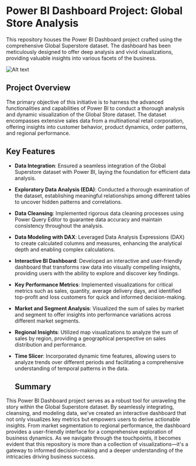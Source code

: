  # Power BI Dashboard Project: Global Store Analysis

This repository houses the Power BI Dashboard project crafted using the comprehensive Global Superstore dataset. The dashboard has been meticulously designed to offer deep analysis and vivid visualizations, providing valuable insights into various facets of the business.

![Alt text](https://i.ibb.co/rK920KS/Final-version.jpg](https://raw.githubusercontent.com/cepcema/PFF_overview_2024/main/Pff_overview.jpeg))

## Project Overview
The primary objective of this initiative is to harness the advanced functionalities and capabilities of Power BI to conduct a thorough analysis and dynamic visualization of the Global Store dataset. The dataset encompasses extensive sales data from a multinational retail corporation, offering insights into customer behavior, product dynamics, order patterns, and regional performance.
## Key Features

* **Data Integration**: Ensured a seamless integration of the Global Superstore dataset with Power BI, laying the foundation for efficient data analysis.

* **Exploratory Data Analysis (EDA)**: Conducted a thorough examination of the dataset, establishing meaningful relationships among different tables to uncover hidden patterns and correlations.

* **Data Cleansing**: Implemented rigorous data cleaning processes using Power Query Editor to guarantee data accuracy and maintain consistency throughout the analysis.

* **Data Modeling with DAX**: Leveraged Data Analysis Expressions (DAX) to create calculated columns and measures, enhancing the analytical depth and enabling complex calculations.

* **Interactive BI Dashboard**: Developed an interactive and user-friendly dashboard that transforms raw data into visually compelling insights, providing users with the ability to explore and discover key findings.

* **Key Performance Metrics**: Implemented visualizations for critical metrics such as sales, quantity, average delivery days, and identified top-profit and loss customers for quick and informed decision-making.

* **Market and Segment Analysis**: Visualized the sum of sales by market and segment to offer insights into performance variations across different market segments.

* **Regional Insights**: Utilized map visualizations to analyze the sum of sales by region, providing a geographical perspective on sales distribution and performance.

* **Time Slicer**: Incorporated dynamic time features, allowing users to analyze trends over different periods and facilitating a comprehensive understanding of temporal patterns in the data.

  ## Summary
This Power BI Dashboard project serves as a robust tool for unraveling the story within the Global Superstore dataset. By seamlessly integrating, cleansing, and modeling data, we've created an interactive dashboard that not only visualizes key metrics but empowers users to derive actionable insights. From market segmentation to regional performance, the dashboard provides a user-friendly interface for a comprehensive exploration of business dynamics. As we navigate through the touchpoints, it becomes evident that this repository is more than a collection of visualizations—it's a gateway to informed decision-making and a deeper understanding of the intricacies driving business success.
